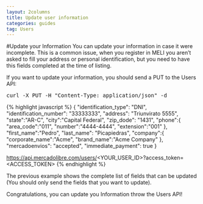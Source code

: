 ```yaml
---
layout: 2columns
title: Update user information
categories: guides
tag: Users
---
```


#Update your Information
You can update your information in case it were incomplete.
This is a common issue, when you register in MELI you aren’t asked to fill your address or personal identification, but you need to have this fields completed at the time of listing.

If you want to update your information, you should send a PUT to the Users API:

<pre class="terminal">
curl -X PUT -H "Content-Type: application/json" -d
</pre>

{% highlight javascript %}
{
"identification_type": "DNI",
"identification_number": "33333333",
"address": "Triunvirato 5555",
"state":"AR-C",
"city":"Capital Federal",
"zip_dode": "1431",
"phone":{
        "area_code":"011",
        "number":"4444-4444",
        "extension":"001"
        },
"first_name":"Pedro",
"last_name": "Picapiedras",
"company":{
          "corporate_name":"Acme",
          "brand_name":"Acme Company"
          },
"mercadoenvios": "accepted",
"immediate_payment": true
}


https://api.mercadolibre.com/users/<YOUR_USER_ID>?access_token=<ACCESS_TOKEN>
{% endhighlight %}

The previous example shows the complete list of fields that can be updated (You should only send the fields that you want to update).

Congratulations, you can update you Information throw the Users API!
